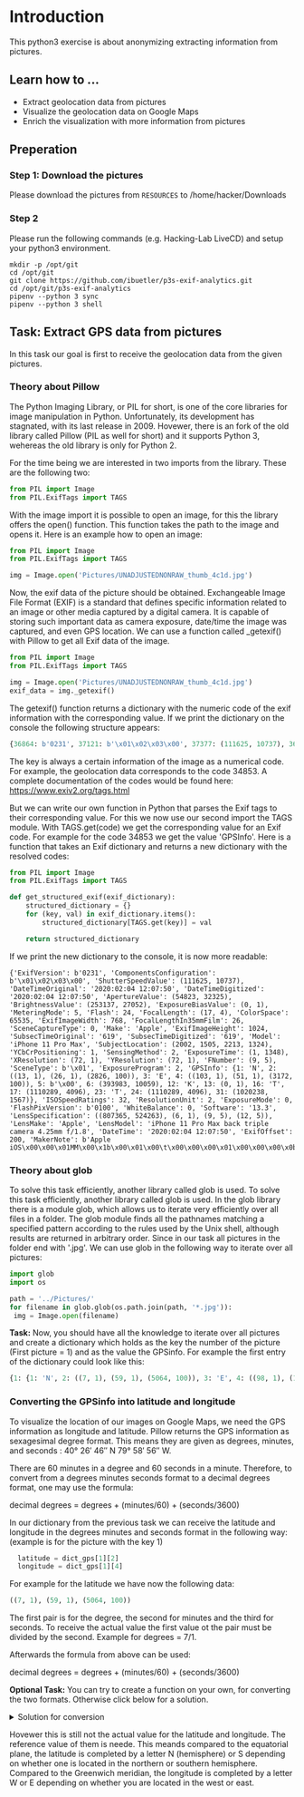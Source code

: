 # Introduction
This python3 exercise is about anonymizing extracting information from pictures. 

## Learn how to ...
 - Extract geolocation data from pictures
 - Visualize the geolocation data on Google Maps
 - Enrich the visualization with more information from pictures

## Preperation

### Step 1: Download the pictures
Please download the pictures from `RESOURCES` to /home/hacker/Downloads

### Step 2
Please run the following commands (e.g. Hacking-Lab LiveCD) and setup your python3 environment.

```
mkdir -p /opt/git
cd /opt/git
git clone https://github.com/ibuetler/p3s-exif-analytics.git
cd /opt/git/p3s-exif-analytics
pipenv --python 3 sync
pipenv --python 3 shell
```

## Task: Extract GPS data from pictures

In this task our goal is first to receive the geolocation data from the given pictures. 

### Theory about Pillow

The Python Imaging Library, or PIL for short, is one of the core libraries for image manipulation in Python. Unfortunately, its development has stagnated, with its last release in 2009. Hovewer, there is an fork of the old library called Pillow (PIL as well for short) and it supports Python 3, wehereas the old library is only for Python 2.

For the time being we are interested in two imports from the library. These are the following two:

```python
from PIL import Image
from PIL.ExifTags import TAGS
```
With the image import it is possible to open an image, for this the library offers the open() function. This function takes the path to the image and opens it. Here is an example how to open an image:

```python
from PIL import Image
from PIL.ExifTags import TAGS

img = Image.open('Pictures/UNADJUSTEDNONRAW_thumb_4c1d.jpg')

```
Now, the exif data of the picture should be obtained. Exchangeable Image File Format (EXIF) is a standard that defines specific information related to an image or other media captured by a digital camera. It is capable of storing such important data as camera exposure, date/time the image was captured, and even GPS location. We can use a function called \_getexif() with Pillow to get all Exif data of the image.

```python
from PIL import Image
from PIL.ExifTags import TAGS

img = Image.open('Pictures/UNADJUSTEDNONRAW_thumb_4c1d.jpg')
exif_data = img._getexif()

```
The getexif() function returns a dictionary with the numeric code of the exif information with the corresponding value. If we print the dictionary on the console the following structure appears:

```python
{36864: b'0231', 37121: b'\x01\x02\x03\x00', 37377: (111625, 10737), 36867: '2020:02:04 12:07:50', 36868: '2020:02:04 12:07:50', 37378: (54823, 32325), 37379: (253137, 27052), 37380: (0, 1), 37383: 5, 37385: 24, 37386: (17, 4), 40961: 65535, 40962: 768, 41989: 26, 41990: 0, 271: 'Apple', 40963: 1024, 37521: '619', 37522: '619', 272: 'iPhone 11 Pro Max', 37396: (2002, 1505, 2213, 1324), 531: 1, 41495: 2, 33434: (1, 1348), 282: (72, 1), 283: (72, 1), 33437: (9, 5), 41729: b'\x01', 34850: 2, 34853: {1: 'N', 2: ((13, 1), (26, 1), (2826, 100)), 3: 'E', 4: ((103, 1), (51, 1), (3172, 100)), 5: b'\x00', 6: (393983, 10059), 12: 'K', 13: (0, 1), 16: 'T', 17: (1110289, 4096), 23: 'T', 24: (1110289, 4096), 31: (1020238, 1567)}, 34855: 32, 296: 2, 41986: 0, 40960: b'0100', 41987: 0, 305: '13.3', 42034: ((807365, 524263), (6, 1), (9, 5), (12, 5)), 42035: 'Apple', 42036: 'iPhone 11 Pro Max back triple camera 4.25mm f/1.8', 306: '2020:02:04 12:07:50', 34665: 200, 37500: b'Apple iOS\x00\x00\x01MM\x00\x1b\x00\x01\x00\t\x00\x00\x00\x01\x00\x00\x00\x0b\x00\x02\x00\x07\x00\x00\x02.\x00\x00\x01X\x00\x03\x00\x07\x00\x00\x00h\x00\x00\x03\x86\x00\x04\x00\t\x00\x00\x00\x01\x00\x00\x00\x01\x00\x05\x00\t\x00\x00\x00\x01\x00\x00\x00\xc2'}

```

The key is always a certain information of the image as a numerical code. For example, the geolocation data corresponds to the code 34853. A complete documentation of the codes would be found here: https://www.exiv2.org/tags.html

But we can write our own function in Python that parses the Exif tags to their corresponding value. For this we now use our second import the TAGS module. With TAGS.get(code) we get the corresponding value for an Exif code. For example for the code 34853 we get the value 'GPSInfo'. Here is a function that takes an Exif dictionary and returns a new dictionary with the resolved codes:

```python
from PIL import Image
from PIL.ExifTags import TAGS

def get_structured_exif(exif_dictionary):
    structured_dictionary = {}
    for (key, val) in exif_dictionary.items():
        structured_dictionary[TAGS.get(key)] = val

    return structured_dictionary
```

If we print the new dictionary to the console, it is now more readable:

```
{'ExifVersion': b'0231', 'ComponentsConfiguration': b'\x01\x02\x03\x00', 'ShutterSpeedValue': (111625, 10737), 'DateTimeOriginal': '2020:02:04 12:07:50', 'DateTimeDigitized': '2020:02:04 12:07:50', 'ApertureValue': (54823, 32325), 'BrightnessValue': (253137, 27052), 'ExposureBiasValue': (0, 1), 'MeteringMode': 5, 'Flash': 24, 'FocalLength': (17, 4), 'ColorSpace': 65535, 'ExifImageWidth': 768, 'FocalLengthIn35mmFilm': 26, 'SceneCaptureType': 0, 'Make': 'Apple', 'ExifImageHeight': 1024, 'SubsecTimeOriginal': '619', 'SubsecTimeDigitized': '619', 'Model': 'iPhone 11 Pro Max', 'SubjectLocation': (2002, 1505, 2213, 1324), 'YCbCrPositioning': 1, 'SensingMethod': 2, 'ExposureTime': (1, 1348), 'XResolution': (72, 1), 'YResolution': (72, 1), 'FNumber': (9, 5), 'SceneType': b'\x01', 'ExposureProgram': 2, 'GPSInfo': {1: 'N', 2: ((13, 1), (26, 1), (2826, 100)), 3: 'E', 4: ((103, 1), (51, 1), (3172, 100)), 5: b'\x00', 6: (393983, 10059), 12: 'K', 13: (0, 1), 16: 'T', 17: (1110289, 4096), 23: 'T', 24: (1110289, 4096), 31: (1020238, 1567)}, 'ISOSpeedRatings': 32, 'ResolutionUnit': 2, 'ExposureMode': 0, 'FlashPixVersion': b'0100', 'WhiteBalance': 0, 'Software': '13.3', 'LensSpecification': ((807365, 524263), (6, 1), (9, 5), (12, 5)), 'LensMake': 'Apple', 'LensModel': 'iPhone 11 Pro Max back triple camera 4.25mm f/1.8', 'DateTime': '2020:02:04 12:07:50', 'ExifOffset': 200, 'MakerNote': b'Apple iOS\x00\x00\x01MM\x00\x1b\x00\x01\x00\t\x00\x00\x00\x01\x00\x00\x00\x0b\x00\x02\x00\x07\x00\x00\x02.\x00\x00\x01X\x00\x03\x000\xbc\x00\x07\x00\t\x00\x00\x00\x01\x00\x00\x00\x01\x00\x08\x00\n\x00\x00\x00\x03\x00\x00\x03\xee\0'}

```

### Theory about glob

To solve this task efficiently, another library called glob is used. To solve this task efficiently, another library called glob is used. In the glob library there is a module glob, which allows us to iterate very efficiently over all files in a folder. The glob module finds all the pathnames matching a specified pattern according to the rules used by the Unix shell, although results are returned in arbitrary order. Since in our task all pictures in the folder end with '.jpg'. We can use glob in the following way to iterate over all pictures:

```python
import glob
import os

path = '../Pictures/'
for filename in glob.glob(os.path.join(path, '*.jpg')):
 img = Image.open(filename)

```

**Task:** Now, you should have all the knowledge to iterate over all pictures and create a dictionary which holds as the key the number of the picture (First picture = 1) and as the value the GPSinfo. For example the first entry of the dictionary could look like this:

```python
{1: {1: 'N', 2: ((7, 1), (59, 1), (5064, 100)), 3: 'E', 4: ((98, 1), (17, 1), (3186, 100)), 5: b'\x00', 6: (9547, 1127), 7: ((10, 1), (6, 1), (25, 1)), 12: 'K', 13: (0, 1), 16: 'T', 17: (5929, 18), 23: 'T', 24: (5929, 18), 29: '2017:02:23', 31: (5, 1)}, 2:
```
### Converting the GPSinfo into latitude and longitude

To visualize the location of our images on Google Maps, we need the GPS information as longitude and latitude. Pillow returns the GPS information as sexagesimal degree format. This means they are given as degrees, minutes, and seconds : 40° 26′ 46″ N 79° 58′ 56″ W.

There are 60 minutes in a degree and 60 seconds in a minute. Therefore, to convert from a degrees minutes seconds format to a decimal degrees format, one may use the formula:

decimal degrees = degrees + (minutes/60) + (seconds/3600)

In our dictionary from the previous task we can receive the latitude and longitude in the degrees minutes and seconds format in the following way: (example is for the picture with the key 1)

```python
  latitude = dict_gps[1][2]
  longitude = dict_gps[1][4]

```
For example for the latitude we have now the following data:

```python
((7, 1), (59, 1), (5064, 100))
```

The first pair is for the degree, the second for minutes and the third for seconds. To receive the actual value the first value ot the pair must be divided by the second. Example for degrees = 7/1.

Afterwards the formula from above can be used:

decimal degrees = degrees + (minutes/60) + (seconds/3600)

**Optional Task:** You can try to create a function on your own, for converting the two formats. Otherwise click below for a solution.

<details><summary>Solution for conversion</summary>
<p>

```python
get_float = lambda x: float(x[0]) / float(x[1])
def convert_to_degrees(value):
    d = get_float(value[0])
    m = get_float(value[1])
    s = get_float(value[2])
    return d + (m / 60.0) + (s / 3600.0)
```
</p>
</details>


Hovewer this is still not the actual value for the latitude and longitude. The reference value of them is neede. This meands compared to the equatorial plane, the latitude is completed by a letter N (hemisphere) or S depending on whether one is located in the northern or southern hemisphere. Compared to the Greenwich meridian, the longitude is completed by a letter W or E depending on whether you are located in the west or east.


